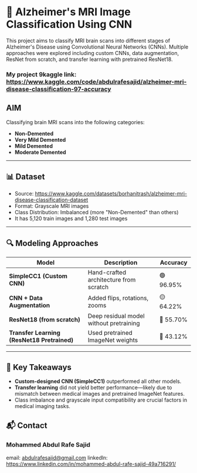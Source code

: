 # 🧠 Alzheimer's MRI Image Classification Using CNN

This project aims to classify MRI brain scans into different stages of Alzheimer's Disease using Convolutional Neural Networks (CNNs). 
Multiple approaches were explored including custom CNNs, data augmentation, ResNet from scratch, and transfer learning with pretrained ResNet18.
### My project 9kaggle link: https://www.kaggle.com/code/abdulrafesajid/alzheimer-mri-disease-classification-97-accuracy

## AIM
Classifying brain MRI scans into the following categories:
- **Non-Demented**
- **Very Mild Demented**
- **Mild Demented**
- **Moderate Demented**

---

## 📊 Dataset

- Source: https://www.kaggle.com/datasets/borhanitrash/alzheimer-mri-disease-classification-dataset
-  Format: Grayscale MRI images
- Class Distribution: Imbalanced (more "Non-Demented" than others)
- It has 5,120 train images and 1,280 test images

---

## 🔍 Modeling Approaches

| Model | Description | Accuracy |
|-------|-------------|----------|
| **SimpleCC1 (Custom CNN)** | Hand-crafted architecture from scratch | 🟢 96.95% |
| **CNN + Data Augmentation** | Added flips, rotations, zooms | 🟡 64.22% |
| **ResNet18 (from scratch)** | Deep residual model without pretraining | 🔴 55.70% |
| **Transfer Learning (ResNet18 Pretrained)** | Used pretrained ImageNet weights | 🔴 43.12% |

---

## 🔑 Key Takeaways

- **Custom-designed CNN (SimpleCC1)** outperformed all other models.
- **Transfer learning** did not yield better performance—likely due to mismatch between medical images and pretrained ImageNet features.
- Class imbalance and grayscale input compatibility are crucial factors in medical imaging tasks.

## 📬 Contact
### Mohammed Abdul Rafe Sajid
email: abdulrafesajid@gmail.com
linkedln: https://www.linkedin.com/in/mohammed-abdul-rafe-sajid-49a716291/
